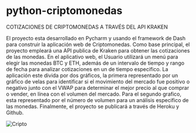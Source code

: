 # python-criptomonedas
COTIZACIONES DE CRIPTOMONEDAS A TRAVÉS DEL API KRAKEN

El proyecto esta desarrollado en Pycharm y usando el framework de Dash para construir la aplicación web de Criptomonedas. Como base principal, el proyecto empleará una API publica de Kraken para obtener las cotizaciones de las monedas. En el aplicativo web, el Usuario utilizará un menú para elegir las monedas BTC y ETH, además de un intervalo de tiempo y rango de fecha para analizar cotizaciones en un de tiempo especifico. La aplicación este divida por dos gráficos, la primera representado por un gráfico de velas para identificar si el movimiento del mercado fue positivo o negativo junto con el VWAP para determinar el mejor precio al que comprar o vender, en línea con el volumen del mercado. Para el segundo grafico, esta representado por el número de volumen para un análisis especifico de las monedas. Finalmente, el proyecto se publicará a través de Heroku y Github.

![Cripto](https://github.com/rayespinozah/python-criptomonedas/assets/92163016/72c1b172-687d-43f7-8d58-c7310cb0cafb)
